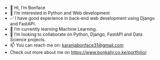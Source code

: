 - 👋 Hi, I’m Bonface
- 👀 I’m interested in Python and Web development
- ✅ I have good experience in back-end web development using Django and FastAPI.
- 🌱 I’m currently learning Machine Learning.
- 💞️ I’m looking to collaborate on Python, Django, FastAPI and Data Science projects.
- 📫 You can reach me on: karanjabonface31@gmail.com
- Check out more about me on https://www.bonkahr.co.ke/portfolio/

